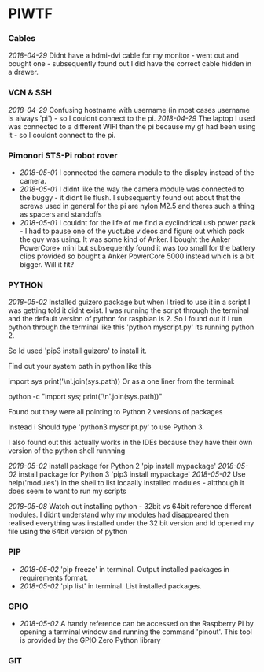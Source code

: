 # PIWTF

### Cables
*2018-04-29* Didnt have a hdmi-dvi cable for my monitor - went out and bought one - subsequently found out I did have the correct cable hidden in a drawer.

### VCN & SSH 
*2018-04-29* Confusing hostname with username (in most cases username is always 'pi') - so I couldnt connect to the pi.
*2018-04-29* The laptop I used was connected to a different WIFI than the pi because my gf had been using it - so I couldnt connect to the pi.

### Pimonori STS-Pi robot rover 
* *2018-05-01* I connected the camera module to the display instead of the camera.
* *2018-05-01* I didnt like the way the camera module was connected to the buggy - it didnt lie flush. I subsequently found out
about that the screws used in general for the pi are nylon M2.5 and theres such a thing as spacers and standoffs
* *2018-05-01* I couldnt for the life of me find a cyclindrical usb power pack - I had to pause one of the yuotube videos and figure out 
which pack the guy was using. It was some kind of Anker. I bought the Anker PowerCore+ mini but subsequently found it
was too small for the battery clips provided so bought a Anker PowerCore 5000 instead which is a bit bigger. Will it fit?

### PYTHON 
*2018-05-02* Installed guizero package but when I tried to use it in a script I was getting told it didnt exist.
I was running the script through the terminal and the default version of python for raspbian is 2.
So I found out if I run python through the terminal like this 'python myscript.py' its running python 2.

So Id used 'pip3 install guizero' to install it.

Find out your system path in python like this

import sys
print('\n'.join(sys.path))
Or as a one liner from the terminal:

python -c "import sys; print('\n'.join(sys.path))"

Found out they were all pointing to Python 2 versions of packages

Instead i Should type 'python3 myscript.py' to use Python 3.

I also found out this actually works in the IDEs because they have their own version of the python shell runnning

*2018-05-02* install package for Python 2 'pip install mypackage'
*2018-05-02* install package for Python 3 'pip3 install mypackage'
*2018-05-02* Use help('modules') in the shell to list locaally installed modules - altthough it does seem to want to run my scripts

*2018-05-08* Watch out installing python - 32bit vs 64bit reference different modules. I didnt understand why my modules had disappeared then
realised everything was installed under the 32 bit version and Id opened my file using the 64bit version of python

### PIP
* *2018-05-02* 'pip freeze' in terminal. Output installed packages in requirements format. 
* *2018-05-02* 'pip list' in terminal.  List installed packages. 

### GPIO 
* *2018-05-02* A handy reference can be accessed on the Raspberry Pi by opening a terminal window and running the command 'pinout'. This tool is provided by the GPIO Zero Python library 


### GIT 